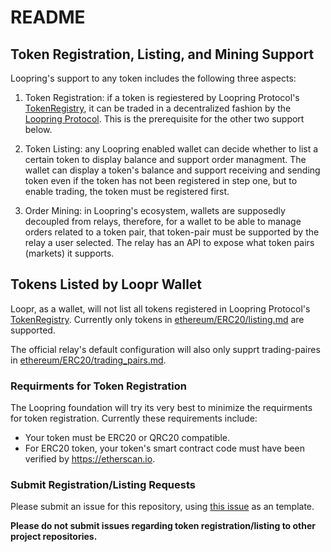 # README

## Token Registration, Listing, and Mining Support

Loopring's support to any token includes the following three aspects:

1. Token Registration: if a token is regiestered by Loopring Protocol's [TokenRegistry](https://etherscan.io/address/0x974e1e639b5a3c5f44909E1959Ab786AF21B7086#readContract), it can be traded in a decentralized fashion by the [Loopring Protocol](https://etherscan.io/address/0x03E0F73A93993E5101362656Af1162eD80FB54F2). This is the prerequisite for the other two support below.

2. Token Listing: any Loopring enabled wallet can decide whether to list a certain token to display balance and support order managment. The wallet can display a token's balance and support receiving and sending token even if the token has not been registered in step one, but to enable trading, the token must be registered first. 

3. Order Mining: in Loopring's ecosystem, wallets are supposedly decoupled from relays, therefore, for a wallet to be able to manage orders related to a token pair, that token-pair must be supported by the relay a user selected. The relay has an API to expose what token pairs (markets) it supports.



## Tokens Listed by Loopr Wallet

Loopr, as a wallet, will not list all tokens registered in Loopring Protocol's [TokenRegistry](https://etherscan.io/address/0x974e1e639b5a3c5f44909E1959Ab786AF21B7086#readContract). Currently only tokens in [ethereum/ERC20/listing.md](https://github.com/Loopring/token-listing/blob/master/ethereum/ERC20/listing.md) are supported.

The official relay's default configuration will also only supprt trading-paires in [ethereum/ERC20/trading_pairs.md](https://github.com/Loopring/token-listing/blob/master/ethereum/ERC20/trading_pairs.md).



### Requirments for Token Registration

The Loopring foundation will try its very best to minimize the requirments for  token registration. Currently these requirements include:

- Your token must be ERC20 or QRC20 compatible.
- For ERC20 token, your token's smart contract code must have been verified by https://etherscan.io.

### Submit Registration/Listing Requests

Please submit an issue for this repository, using [this issue](https://github.com/Loopring/token-listing/issues/1) as an template.


**Please do not submit issues regarding token registration/listing to other project repositories.**

